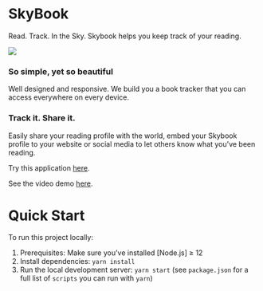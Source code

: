 # SkyBook

Read. Track. In the Sky.
Skybook helps you keep track of your reading.

<img src="https://user-images.githubusercontent.com/33027382/99774606-9b663480-2b40-11eb-89f4-2ff355d6dd1d.png">

### So simple, yet so beautiful

Well designed and responsive. We build you a book tracker that you can access everywhere on every device.

### Track it. Share it.

Easily share your reading profile with the world, embed your Skybook profile to your website or social media to let others know what you've been reading.

Try this application [here](https://siasky.net/AABwbxyWA6uurmJon2dObtz5s7tJQjptf0jasYuUWL1bJg/#/).

See the video demo [here](https://siasky.net/AADx-E8trQV5TfdfRpC9sn3pEFCueauA9RsUpz0yLsZejg).

# Quick Start

To run this project locally:

1. Prerequisites: Make sure you've installed [Node.js] ≥ 12
2. Install dependencies: `yarn install`
3. Run the local development server: `yarn start` (see `package.json` for a
   full list of `scripts` you can run with `yarn`)
